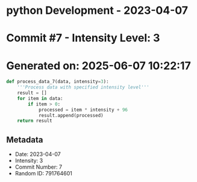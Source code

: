 ﻿# python Development - 2023-04-07
# Commit #7 - Intensity Level: 3
# Generated on: 2025-06-07 10:22:17
```python
def process_data_7(data, intensity=3):
    '''Process data with specified intensity level'''
    result = []
    for item in data:
        if item > 0:
            processed = item * intensity + 96
            result.append(processed)
    return result
```
## Metadata
- Date: 2023-04-07
- Intensity: 3
- Commit Number: 7
- Random ID: 791764601
